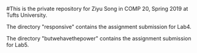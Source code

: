 #This is the private repository for Ziyu Song in COMP 20, Spring 2019 at Tufts University.


The directory "responsive" contains the assignment submission for Lab4.

The directory "butwehavethepower" contains the assignment submission for Lab5.